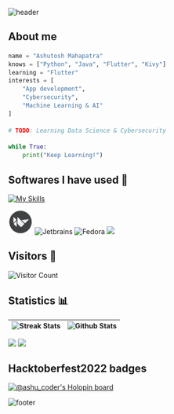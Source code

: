 ![header](https://capsule-render.vercel.app/api?type=waving&color=timeGradient&height=180&section=header&text=Hey,%20there!%20Ashutosh%20here.👋&fontSize=40&animation=fadeIn)

## About me
```py
name = "Ashutosh Mahapatra"
knows = ["Python", "Java", "Flutter", "Kivy"]
learning = "Flutter"
interests = [
    "App development",
    "Cybersecurity",
    "Machine Learning & AI"
]

# TODO: Learning Data Science & Cybersecurity

while True:
    print("Keep Learning!")
```

## Softwares I have used 🚀
[![My Skills](https://skillicons.dev/icons?i=python,flask,fastapi,dart,flutter,java,aws,gcp,firebase,githubactions,git,md,html,css,bootstrap)](https://skillicons.dev)
<div>
<img src="./img/Kivy_logo.png" alt="Kivy" width="50" height="50"/>
<img src="https://cdn.jsdelivr.net/gh/devicons/devicon/icons/jetbrains/jetbrains-original.svg" alt="Jetbrains" width="50" height="50"/>
<img src="https://cdn.jsdelivr.net/gh/devicons/devicon/icons/fedora/fedora-original.svg" alt="Fedora" width="50" height="50"/>
<img src= "https://skillicons.dev/icons?i=linux,bash,vscode"/>
</div>

## Visitors 👀
![Visitor Count](https://profile-counter.glitch.me/AM-ash-OR-AM-I/count.svg)    

## Statistics 📊

![Streak Stats](http://github-readme-streak-stats.herokuapp.com?user=am-ash-or-am-i&theme=dracula&hide_border=true&border_radius=10) | ![Github Stats](https://github-readme-stats.zohan.tech/api?username=AM-ash-OR-AM-I&show_icons=true&theme=dracula&hide_border=true&border_radius=10) |
-- | -- 

<div>
    <img src="https://github-readme-activity-graph.vercel.app/graph?username=am-ash-or-am-i&radius=15&hide_border=true&theme=dracula" width="70%">
    <img src="https://github-readme-stats-deployment.vercel.app/api/top-langs/?username=am-ash-or-am-i&show_icons=true&theme=dracula&hide_border=true&border_radius=10" width="26%"/>
</div>



## Hacktoberfest2022 badges 

[![@ashu_coder's Holopin board](https://holopin.me/ashu_coder)](https://holopin.io/@ashu_coder)

![footer](https://capsule-render.vercel.app/api?section=footer&type=waving&color=timeGradient&height=130&text=Bye!&fontSize=30)
